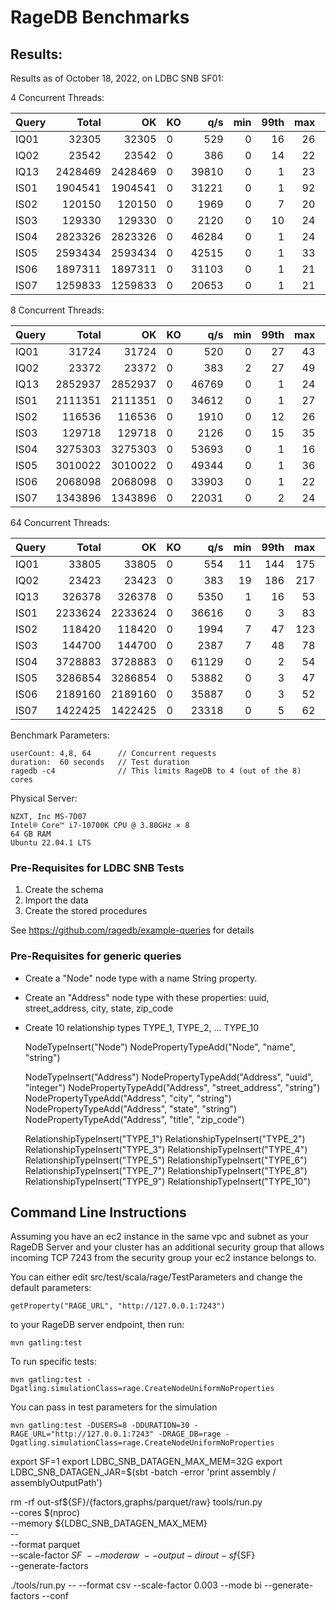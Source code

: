 # RageDB Benchmarks

## Results:

Results as of October 18, 2022, on LDBC SNB SF01:

4 Concurrent Threads:

| Query |   Total |      OK | KO  |   q/s | min | 99th | max | mean |
|-------|--------:|--------:|-----|------:|----:|-----:|----:|-----:|
| IQ01  |   32305 |   32305 | 0   |   529 |   0 |   16 |  26 |    7 |
| IQ02  |   23542 |   23542 | 0   |   386 |   0 |   14 |  22 |   10 |
| IQ13  | 2428469 | 2428469 | 0   | 39810 |   0 |    1 |  23 |    0 |
| IS01  | 1904541 | 1904541 | 0   | 31221 |   0 |    1 |  92 |    0 |
| IS02  |  120150 |  120150 | 0   |  1969 |   0 |    7 |  20 |    2 |
| IS03  |  129330 |  129330 | 0   |  2120 |   0 |   10 |  24 |    2 |
| IS04  | 2823326 | 2823326 | 0   | 46284 |   0 |    1 |  24 |    0 |
| IS05  | 2593434 | 2593434 | 0   | 42515 |   0 |    1 |  33 |    0 |
| IS06  | 1897311 | 1897311 | 0   | 31103 |   0 |    1 |  21 |    0 |
| IS07  | 1259833 | 1259833 | 0   | 20653 |   0 |    1 |  21 |    0 |


8 Concurrent Threads:

| Query |   Total |      OK | KO  |   q/s | min | 99th | max | mean |
|-------|--------:|--------:|-----|------:|----:|-----:|----:|-----:|
| IQ01  |   31724 |   31724 | 0   |   520 |   0 |   27 |  43 |   15 |
| IQ02  |   23372 |   23372 | 0   |   383 |   2 |   27 |  49 |   20 |
| IQ13  | 2852937 | 2852937 | 0   | 46769 |   0 |    1 |  24 |    0 |
| IS01  | 2111351 | 2111351 | 0   | 34612 |   0 |    1 |  27 |    0 |
| IS02  |  116536 |  116536 | 0   |  1910 |   0 |   12 |  26 |    4 |
| IS03  |  129718 |  129718 | 0   |  2126 |   0 |   15 |  35 |    4 |
| IS04  | 3275303 | 3275303 | 0   | 53693 |   0 |    1 |  16 |    0 |
| IS05  | 3010022 | 3010022 | 0   | 49344 |   0 |    1 |  36 |    0 |
| IS06  | 2068098 | 2068098 | 0   | 33903 |   0 |    1 |  22 |    0 |
| IS07  | 1343896 | 1343896 | 0   | 22031 |   0 |    2 |  24 |    0 |

64 Concurrent Threads: 

| Query |   Total |      OK | KO  |   q/s | min | 99th | max | mean |
|-------|--------:|--------:|-----|------:|----:|-----:|----:|-----:|
| IQ01  |   33805 |   33805 | 0   |   554 |  11 |  144 | 175 |  114 |
| IQ02  |   23423 |   23423 | 0   |   383 |  19 |  186 | 217 |  164 |
| IQ13  |  326378 |  326378 | 0   |  5350 |   1 |   16 |  53 |   12 |
| IS01  | 2233624 | 2233624 | 0   | 36616 |   0 |    3 |  83 |    2 |
| IS02  |  118420 |  118420 | 0   |  1994 |   7 |   47 | 123 |   32 |
| IS03  |  144700 |  144700 | 0   |  2387 |   7 |   48 |  78 |   26 |
| IS04  | 3728883 | 3728883 | 0   | 61129 |   0 |    2 |  54 |    1 |
| IS05  | 3286854 | 3286854 | 0   | 53882 |   0 |    3 |  47 |    1 |
| IS06  | 2189160 | 2189160 | 0   | 35887 |   0 |    3 |  52 |    2 |
| IS07  | 1422425 | 1422425 | 0   | 23318 |   0 |    5 |  62 |    3 |

Benchmark Parameters:

    userCount: 4,8, 64      // Concurrent requests
    duration:  60 seconds   // Test duration
    ragedb -c4              // This limits RageDB to 4 (out of the 8) cores

Physical Server:

    NZXT, Inc MS-7D07
    Intel® Core™ i7-10700K CPU @ 3.80GHz × 8
    64 GB RAM
    Ubuntu 22.04.1 LTS

### Pre-Requisites for LDBC SNB Tests

1. Create the schema
2. Import the data
3. Create the stored procedures

See https://github.com/ragedb/example-queries for details

### Pre-Requisites for generic queries

- Create a "Node" node type with a name String property.
- Create an "Address" node type with these properties: uuid, street_address, city, state, zip_code
- Create 10 relationship types TYPE_1, TYPE_2, ... TYPE_10 


    NodeTypeInsert("Node")
    NodePropertyTypeAdd("Node", "name", "string")
    
    NodeTypeInsert("Address")
    NodePropertyTypeAdd("Address", "uuid", "integer")
    NodePropertyTypeAdd("Address", "street_address", "string")
    NodePropertyTypeAdd("Address", "city", "string")
    NodePropertyTypeAdd("Address", "state", "string")
    NodePropertyTypeAdd("Address", "title", "zip_code")
    
    RelationshipTypeInsert("TYPE_1")
    RelationshipTypeInsert("TYPE_2")
    RelationshipTypeInsert("TYPE_3")
    RelationshipTypeInsert("TYPE_4")
    RelationshipTypeInsert("TYPE_5")
    RelationshipTypeInsert("TYPE_6")
    RelationshipTypeInsert("TYPE_7")
    RelationshipTypeInsert("TYPE_8")
    RelationshipTypeInsert("TYPE_9")
    RelationshipTypeInsert("TYPE_10")





Command Line Instructions
-------------------------

Assuming you have an ec2 instance in the same vpc and subnet as your RageDB Server
and your cluster has an additional security group that allows incoming TCP 7243 from
the security group your ec2 instance belongs to.

You can either edit src/test/scala/rage/TestParameters and change the default parameters:

    getProperty("RAGE_URL", "http://127.0.0.1:7243")

to your RageDB server endpoint, then run:

    mvn gatling:test

To run specific tests:

    mvn gatling:test -Dgatling.simulationClass=rage.CreateNodeUniformNoProperties

You can pass in test parameters for the simulation

    mvn gatling:test -DUSERS=8 -DDURATION=30 -RAGE_URL="http://127.0.0.1:7243" -DRAGE_DB=rage -Dgatling.simulationClass=rage.CreateNodeUniformNoProperties


export SF=1
export LDBC_SNB_DATAGEN_MAX_MEM=32G
export LDBC_SNB_DATAGEN_JAR=$(sbt -batch -error 'print assembly / assemblyOutputPath')    

rm -rf out-sf${SF}/{factors,graphs/parquet/raw}
tools/run.py \
--cores $(nproc) \
--memory ${LDBC_SNB_DATAGEN_MAX_MEM} \
-- \
--format parquet \
--scale-factor ${SF} \
--mode raw \
--output-dir out-sf${SF} \
--generate-factors

./tools/run.py -- --format csv --scale-factor 0.003 --mode bi --generate-factors --conf 
